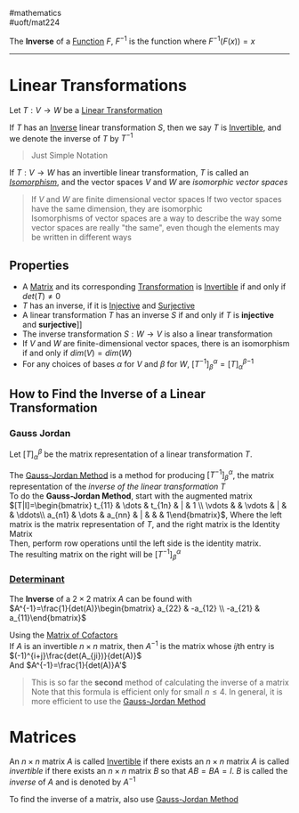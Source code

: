 #mathematics  
#uoft/mat224 

The **Inverse** of a [Function](../MAT235%20Notes/Function.md) $F$, $F^{-1}$ is the function where $F^{-1}(F(x))=x$ 

---
# Linear Transformations

Let $T:V\rightarrow W$ be a [Linear Transformation](../MAT223%20Notes/Linear%20Transformation.md)

If $T$ has an [Inverse](.md) linear transformation $S$, then we say $T$ is [Invertible](Invertible.md), and we denote the inverse of $T$ by $T^{-1}$

> Just Simple Notation

If $T:V\rightarrow W$ has an invertible linear transformation, $T$ is called an *[Isomorphism](Isomorphism.md)*, and the vector spaces $V$ and $W$ are *isomorphic vector spaces*

>If $V$ and $W$ are finite dimensional vector spaces If two vector spaces have the same dimension, they are isomorphic  
>Isomorphisms of vector spaces are a way to describe the way some vector spaces are really "the same", even though the elements may be written in different ways 


## Properties
- A [Matrix](Matrix.md) and its corresponding [Transformation](../MAT223%20Notes/Transformation.md) is [Invertible](Invertible.md) if and only if $det(T)\neq 0$
- $T$  has an inverse, if it is [Injective](Injective.md) and [Surjective](Surjective.md)
- A linear transformation $T$ has an inverse $S$ if and only if $T$ is **injective** and **surjective**]]
- The inverse transformation $S:W\rightarrow V$ is also a linear transformation
- If $V$ and $W$ are finite-dimensional vector spaces, there is an isomorphism if and only if $dim(V)=dim(W)$
- For any choices of bases $\alpha$ for $V$ and $\beta$ for $W$, $[T^{-1}]_{\beta}^{\alpha}={[T]_\alpha^\beta}^{-1}$ 

## How to Find the Inverse of a Linear Transformation
### Gauss Jordan
Let $[T]_{\alpha}^{\beta}$ be the matrix representation of a linear transformation $T$.

The [Gauss-Jordan Method](Gauss-Jordan%20Method.md) is a method for producing $[T^{-1}]_{\beta}^{\alpha}$, the matrix representation of the *inverse of the linear transformation* $T$  
	To do the **Gauss-Jordan Method**, start with the augmented matrix  
	$[T|I]=\begin{bmatrix} t_{11} & \dots & t_{1n} & | & 1 \\ \vdots &   & \vdots  & | &   & \ddots\\ a_{n1} & \dots & a_{nn}  &  | &   &   & 1\end{bmatrix}$, Where the left matrix is the matrix representation of $T$, and the right matrix is the Identity Matrix  
	Then, perform row operations until the left side is the identity matrix.  
	The resulting matrix on the right will be $[T^{-1}]_{\beta}^{\alpha}$

### [Determinant](Determinant.md)
The **Inverse** of a $2\times 2$ matrix $A$ can be found with  
	$A^{-1}=\frac{1}{det(A)}\begin{bmatrix} a_{22} & -a_{12} \\ -a_{21} & a_{11}\end{bmatrix}$

Using the [Matrix of Cofactors](Matrix%20of%20Cofactors.md)  
If $A$ is an invertible $n\times n$ matrix, then $A^{-1}$ is the matrix whose $ij$th entry is $(-1)^{i+j}\frac{det(A_{ji})}{det(A)}$  
And $A^{-1}=\frac{1}{det(A)}A'$

>This is so far the **second** method of calculating the inverse of a matrix  
>	Note that this formula is efficient only for small $n\leq 4$. In general, it is more efficient to use the [Gauss-Jordan Method](Gauss-Jordan%20Method.md)


# Matrices
An $n\times n$ matrix $A$ is called [Invertible](Invertible.md) if there exists an $n\times n$ matrix $A$ is called *invertible* if there exists an $n\times n$ matrix $B$ so that $AB=BA=I$. $B$  is called the *inverse* of $A$ and is denoted by $A^{-1}$

To find the inverse of a matrix, also use [Gauss-Jordan Method](Gauss-Jordan%20Method.md)
